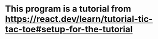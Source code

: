 # This program is a tutorial from https://react.dev/learn/tutorial-tic-tac-toe#setup-for-the-tutorial